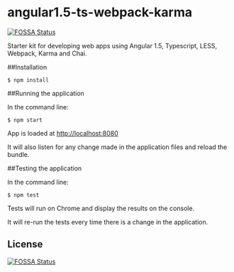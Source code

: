 # angular1.5-ts-webpack-karma
[![FOSSA Status](https://app.fossa.com/api/projects/git%2Bgithub.com%2FainhoaL%2Fangular1.5-ts-webpack-karma.svg?type=shield)](https://app.fossa.com/projects/git%2Bgithub.com%2FainhoaL%2Fangular1.5-ts-webpack-karma?ref=badge_shield)

Starter kit for developing web apps using Angular 1.5, Typescript, LESS, Webpack, Karma and Chai.

##Installation
```shell
$ npm install
```


##Running the application

In the command line:
```shell
$ npm start
```
App is loaded at [http://localhost:8080](http://localhost:8080) 

It will also listen for any change made in the application files and reload the bundle.


##Testing the application

In the command line:
```shell
$ npm test
```
Tests will run on Chrome and display the results on the console. 

It will re-run the tests every time there is a change in the application.


## License
[![FOSSA Status](https://app.fossa.com/api/projects/git%2Bgithub.com%2FainhoaL%2Fangular1.5-ts-webpack-karma.svg?type=large)](https://app.fossa.com/projects/git%2Bgithub.com%2FainhoaL%2Fangular1.5-ts-webpack-karma?ref=badge_large)